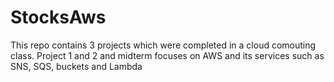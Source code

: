 # StocksAws
This repo contains 3 projects which were completed in a cloud comouting class. 
Project 1 and 2 and midterm focuses on AWS and its services such as SNS, SQS, buckets and Lambda
